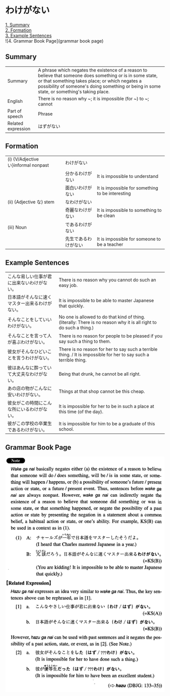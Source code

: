 # わけがない

[1. Summary](#summary)<br>
[2. Formation](#formation)<br>
[3. Example Sentences](#example-sentences)<br>
![4. Grammar Book Page](grammar book page)<br>


## Summary

<table><tr>   <td>Summary</td>   <td>A phrase which negates the existence of a reason to believe that someone does something or is in some state, or that something takes place; or which negates a possibility of someone's doing something or being in some state, or something's taking place.</td></tr><tr>   <td>English</td>   <td>There is no reason why ~; it is impossible (for ~) to ~; cannot</td></tr><tr>   <td>Part of speech</td>   <td>Phrase</td></tr><tr>   <td>Related expression</td>   <td>はずがない</td></tr></table>

## Formation

<table class="table"> <tbody><tr class="tr head"><td class="td"><span class="numbers">(i)</span> <span class="bold">{V/Adjective い}informal nonpast</span></td><td class="td"><span class="concept">わけがない</span></td><td class="td"></td></tr><tr class="tr"><td class="td"></td><td class="td"><span>分かる</span><span class="concept">わけがない</span></td><td class="td"><span>It is impossible to understand</span></td></tr><tr class="tr"><td class="td"></td><td class="td"><span>面白い</span><span class="concept">わけがない</span></td><td class="td"><span>It is impossible for something to be interesting</span></td></tr><tr class="tr head"><td class="td"><span class="numbers">(ii)</span> <span class="bold">{Adjective な} stem</span></td><td class="td"><span class="concept">なわけがない</span></td><td class="td"></td></tr><tr class="tr"><td class="td"></td><td class="td"><span>奇麗</span><span class="concept">なわけがない</span></td><td class="td"><span>It is impossible to something to be clean</span></td></tr><tr class="tr head"><td class="td"><span class="numbers">(iii)</span> <span class="bold">Noun</span></td><td class="td"><span class="concept">であるわけがない</span></td><td class="td"></td></tr><tr class="tr"><td class="td"></td><td class="td"><span>先生</span><span class="concept">であるわけがない</span></td><td class="td"><span>It is impossible for someone to be a teacher</span></td></tr></tbody></table>

## Example Sentences

<table><tr>   <td>こんな易しい仕事が君に出来ないわけがない。</td>   <td>There is no reason why you cannot do such an easy job.</td></tr><tr>   <td>日本語がそんなに速くマスター出来るわけがない。</td>   <td>It is impossible to be able to master Japanese that quickly.</td></tr><tr>   <td>そんなことをしていいわけがない。</td>   <td>No one is allowed to do that kind of thing. (literally: There is no reason why it is all right to do such a thing.)</td></tr><tr>   <td>そんなことを言って人が喜ぶわけがない。</td>   <td>There is no reason for people to be pleased if you say such a thing to them.</td></tr><tr>   <td>彼女がそんなひどいことを言うわけがない。</td>   <td>There is no reason for her to say such a terrible thing. / It is impossible for her to say such a terrible thing.</td></tr><tr>   <td>彼はあんなに酔っていて大丈夫なわけがない。</td>   <td>Being that drunk, he cannot be all right.</td></tr><tr>   <td>あの店の物がこんなに安いわけがない。</td>   <td>Things at that shop cannot be this cheap.</td></tr><tr>   <td>彼女がこの時間にこんな所にいるわけがない。</td>   <td>It is impossible for her to be in such a place at this time (of the day).</td></tr><tr>   <td>彼がこの学校の卒業生であるわけがない。</td>   <td>It is impossible for him to be a graduate of this school.</td></tr></table>

## Grammar Book Page

![](../img/Intermediateわけがない.png)

